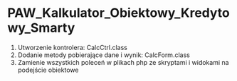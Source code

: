 # PAW_Kalkulator_Obiektowy_Kredytowy_Smarty
 1. Utworzenie kontrolera: CalcCtrl.class
 2. Dodanie metody pobierające dane i wynik: CalcForm.class
 3. Zamienie wszystkich poleceń w plikach php ze skryptami i widokami na podejście obiektowe